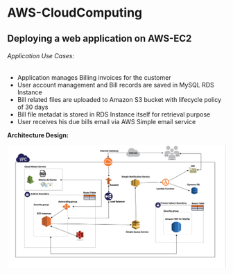 # AWS-CloudComputing

## Deploying a web application on AWS-EC2

###### Application Use Cases:

* Application manages Billing invoices for the customer
* User account management and Bill records are saved in MySQL RDS Instance
* Bill related files are uploaded to Amazon S3 bucket with lifecycle policy of 30 days
* Bill file metadat is stored in RDS Instance itself for retrieval purpose
* User receives his due bills email via AWS Simple email service

**Architecture Design:**

![](AWS_Architecture.png)
